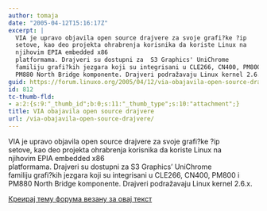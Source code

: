 ```yaml
---
author: tomaja
date: "2005-04-12T15:16:17Z"
excerpt: |
  VIA je upravo objavila open source drajvere za svoje grafi?ke ?ip
  setove, kao deo projekta ohrabrenja korisnika da koriste Linux na
  njihovim EPIA embedded x86
  platformama. Drajveri su dostupni za  S3 Graphics' UniChrome
  familiju grafi?kih jezgara koji su integrisani u CLE266, CN400, PM800 i
  PM880 North Bridge komponente. Drajveri podražavaju Linux kernel 2.6.x.
guid: https://forum.linuxo.org/2005/04/12/via-obajavila-open-source-drajvere/
id: 812
tc-thumb-fld:
- a:2:{s:9:"_thumb_id";b:0;s:11:"_thumb_type";s:10:"attachment";}
title: VIA obajavila open source drajvere
url: /via-obajavila-open-source-drajvere/
---
```

VIA je upravo objavila open source drajvere za svoje grafi?ke ?ip  
setove, kao deo projekta ohrabrenja korisnika da koriste Linux na  
njihovim EPIA embedded x86  
platformama. Drajveri su dostupni za S3 Graphics&#8217; UniChrome  
familiju grafi?kih jezgara koji su integrisani u CLE266, CN400, PM800 i  
PM880 North Bridge komponente. Drajveri podražavaju Linux kernel 2.6.x.<!--break-->

[Креирај тему форума везану за овај текст](https://linuxo.org/nova-tema-na-forumu/?se_pid=812)